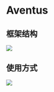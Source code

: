 # Aventus

## 框架结构
![](https://img.alicdn.com/imgextra/i4/O1CN01tXTb2K1CZYZL8dyWP_!!6000000000095-2-tps-1362-1482.png)

## 使用方式
![](https://img.alicdn.com/imgextra/i2/O1CN01w67nnS1zErqos8eRN_!!6000000006683-2-tps-2088-920.png)